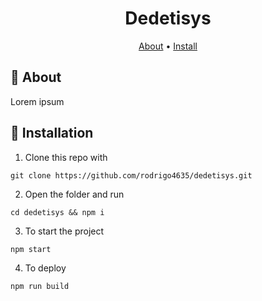 <h1 align="center">Dedetisys</h1>

<p align="center">
 <a href="#about">About</a> •
 <a href="#installation">Install</a>
</p>

## :raised_hands: About <a name="about"></a>
Lorem ipsum


## :wrench:	Installation <a name="installation"></a>
1. Clone this repo with

```console
git clone https://github.com/rodrigo4635/dedetisys.git
```

2. Open the folder and run

```console
cd dedetisys && npm i
```

3. To start the project
```console
npm start
```

4. To deploy
```console
npm run build
```